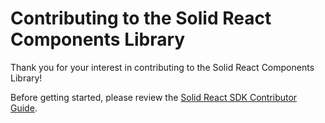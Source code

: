 # Contributing to the Solid React Components Library

Thank you for your interest in contributing to the Solid React Components Library! 

Before getting started, please review the [Solid React SDK Contributor Guide](https://github.com/Inrupt-inc/solid-react-sdk/blob/master/CONTRIBUTING.md).
